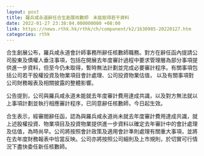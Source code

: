 ```yaml
---
layout: post
title: 羅兵咸永道辭任合生創展核數師　未能取得若干資料
date: 2022-01-27 23:38:04.000000000 +08:00
link: https://news.rthk.hk/rthk/ch/component/k2/1630985-20220127.htm
categories: rthk
---
```


合生創展公布，羅兵咸永道會計師事務所辭任核數師職務。對方在辭任函內提請公司股東及債權人垂注事項，包括在開展去年度審計過程中要求管理層為部分事項提供進一步資料，但至今仍未取得，暫時無法計劃並完成必要審計程序。有關事項包括公司若干股權投資及物業項目會計處理、公司投資物業估值， 以及有關事項對公司財務報表及相關披露的整體影響。

公告提到，公司與羅兵咸永道未能就去年度審計費用達成共識，以及對方無法就以上事項計劃並執行相應審計程序，已同意辭任核數師，今日起生效。

合生表示，經審閱辭任函，認為與羅兵咸永道尚未就去年度審計費用達成共識，就上述股權投資、物業項目及投資物業提供進一步資料以確定去年審計中的會計處理及估值，為時尚早。公司將按照會計政策及適用會計準則處理有關重大事項，並將在去年度財務報表中恰當反映。公司亦將按照公司細則及上市規則，於切實可行情況下盡快委任新任核數師。
